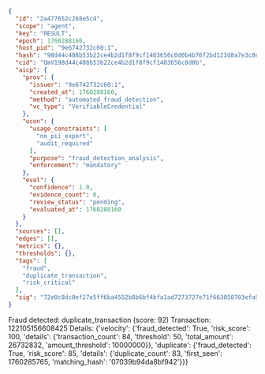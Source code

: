 ```json
{
  "id": "2a477652c268e5c4",
  "scope": "agent",
  "key": "RESULT",
  "epoch": 1760288160,
  "host_pid": "9e6742732c60:1",
  "hash": "98d44c488b53b22ce4b2d1f8f9cf1403656c0d0b4b76f2bd123d8a7e3c8e1e42",
  "cid": "QmV198d44c488b53b22ce4b2d1f8f9cf1403656c0d0b",
  "aicp": {
    "prov": {
      "issuer": "9e6742732c60:1",
      "created_at": 1760288160,
      "method": "automated_fraud_detection",
      "vc_type": "VerifiableCredential"
    },
    "ucon": {
      "usage_constraints": [
        "no_pii_export",
        "audit_required"
      ],
      "purpose": "fraud_detection_analysis",
      "enforcement": "mandatory"
    },
    "eval": {
      "confidence": 1.0,
      "evidence_count": 0,
      "review_status": "pending",
      "evaluated_at": 1760288160
    }
  },
  "sources": [],
  "edges": [],
  "metrics": {},
  "thresholds": {},
  "tags": [
    "fraud",
    "duplicate_transaction",
    "risk_critical"
  ],
  "sig": "72e0c8dc0ef27e5ff6ba4552b8b6bf4bfa1ad7273727e71f663050703efa9c0b"
}
```

Fraud detected: duplicate_transaction (score: 92)
Transaction: 122105156608425
Details: {'velocity': {'fraud_detected': True, 'risk_score': 100, 'details': {'transaction_count': 84, 'threshold': 50, 'total_amount': 26732832, 'amount_threshold': 10000000}}, 'duplicate': {'fraud_detected': True, 'risk_score': 85, 'details': {'duplicate_count': 83, 'first_seen': 1760285765, 'matching_hash': '07039b94da8bf942'}}}